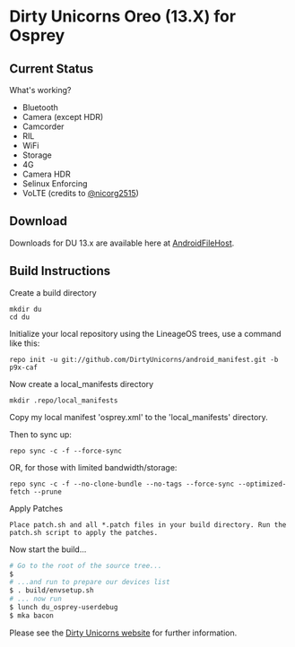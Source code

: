 
Dirty Unicorns Oreo (13.X) for Osprey
=====================================

Current Status
--------------

What's working?
 - Bluetooth
 - Camera (except HDR)
 - Camcorder
 - RIL
 - WiFi
 - Storage
 - 4G
 - Camera HDR
 - Selinux Enforcing
 - VoLTE (credits to [@nicorg2515](https://github.com/nicorg2515))

Download
--------

Downloads for DU 13.x are available here at [AndroidFileHost](https://androidfilehost.com/?w=files&flid=272894).

Build Instructions
------------------
Create a build directory

	mkdir du
	cd du

Initialize your local repository using the LineageOS trees, use a command like this:

    repo init -u git://github.com/DirtyUnicorns/android_manifest.git -b p9x-caf

Now create a local_manifests directory

    mkdir .repo/local_manifests

Copy my local manifest 'osprey.xml' to the 'local_manifests' directory.

Then to sync up:

    repo sync -c -f --force-sync

OR, for those with limited bandwidth/storage:

    repo sync -c -f --no-clone-bundle --no-tags --force-sync --optimized-fetch --prune

Apply Patches

    Place patch.sh and all *.patch files in your build directory. Run the patch.sh script to apply the patches.

Now start the build...

```bash
# Go to the root of the source tree...
$
# ...and run to prepare our devices list
$ . build/envsetup.sh
# ... now run
$ lunch du_osprey-userdebug
$ mka bacon
```

Please see the [Dirty Unicorns website](https://dirtyunicorns.com/) for further information.
